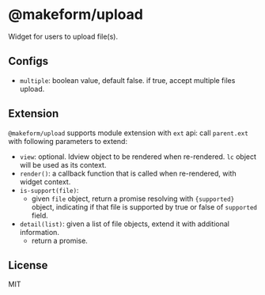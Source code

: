 # @makeform/upload

Widget for users to upload file(s).


## Configs

 - `multiple`: boolean value, default false. if true, accept multiple files upload.



## Extension

`@makeform/upload` supports module extension with `ext` api: call `parent.ext` with following parameters to extend:

 - `view`: optional. ldview object to be rendered when re-rendered. `lc` object will be used as its context.
 - `render()`: a callback function that is called when re-rendered, with widget context.
 - `is-support(file)`:
   - given `file` object, return a promise resolving with `{supported}` object,
     indicating if that file is supported by true or false of `supported` field.
 - `detail(list)`: given a list of file objects, extend it with additional information.
   - return a promise.


## License

MIT
